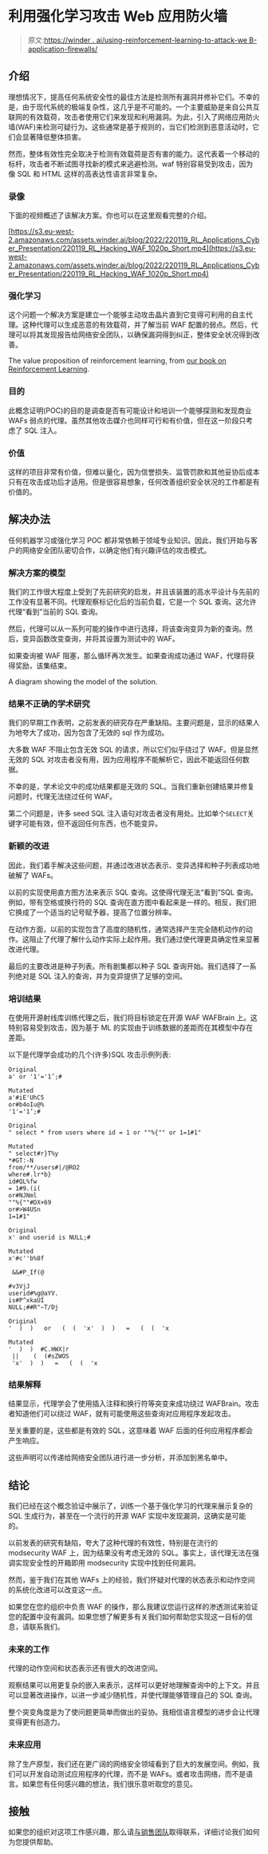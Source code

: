 # 利用强化学习攻击 Web 应用防火墙

> 原文:[https://winder . ai/using-reinforcement-learning-to-attack-we B- application-firewalls/](https://winder.ai/using-reinforcement-learning-to-attack-web-application-firewalls/)

## 介绍

理想情况下，提高任何系统安全性的最佳方法是检测所有漏洞并修补它们。不幸的是，由于现代系统的极端复杂性，这几乎是不可能的。一个主要威胁是来自公共互联网的有效载荷，攻击者使用它们来发现和利用漏洞。为此，引入了网络应用防火墙(WAF)来检测可疑行为。这些通常是基于规则的，当它们检测到恶意活动时，它们会显著降低整体损害。

然而，整体有效性完全取决于检测有效载荷是否有害的能力。这代表着一个移动的标杆，攻击者不断试图寻找新的模式来逃避检测。waf 特别容易受到攻击，因为像 SQL 和 HTML 这样的高表达性语言非常复杂。

### 录像

下面的视频概述了该解决方案。你也可以在这里观看完整的介绍。

[https://s3.eu-west-2.amazonaws.com/assets.winder.ai/blog/2022/220119_RL_Applications_Cyber_Presentation/220119_RL_Hacking_WAF_1020p_Short.mp4](https://s3.eu-west-2.amazonaws.com/assets.winder.ai/blog/2022/220119_RL_Applications_Cyber_Presentation/220119_RL_Hacking_WAF_1020p_Short.mp4)

### 强化学习

这个问题一个解决方案是建立一个能够主动攻击晶片直到它变得可利用的自主代理。这种代理可以生成恶意的有效载荷，并了解当前 WAF 配置的弱点。然后，代理可以将其发现报告给网络安全团队，以确保漏洞得到纠正，整体安全状况得到改善。

<picture><source type="image/webp" srcset="https://winder.ai/using-reinforcement-learning-to-attack-web-application-firewalls/images/value-of-reinforcement-learning_hue1b27fae9d65faae2e1f249d75388115_35518_480x0_resize_q75_h2_box_3.webp 480w ,https://winder.ai/using-reinforcement-learning-to-attack-web-application-firewalls/images/value-of-reinforcement-learning_hue1b27fae9d65faae2e1f249d75388115_35518_768x0_resize_q75_h2_box_3.webp 768w" width="978" height="360" style="max-width:978px" alt="An image demonstrating the value proposition of reinforcement learning."></picture> 

The value proposition of reinforcement learning, from [our book on Reinforcement Learning](https://rl-book.com).

### 目的

此概念证明(POC)的目的是调查是否有可能设计和培训一个能够探测和发现商业 WAFs 弱点的代理。虽然其他攻击媒介也同样可行和有价值，但在这一阶段只考虑了 SQL 注入。

### 价值

这样的项目非常有价值，但难以量化，因为信誉损失、监管罚款和其他妥协后成本只有在攻击成功后才适用。但是很容易想象，任何改善组织安全状况的工作都是有价值的。

## 解决办法

任何机器学习或强化学习 POC 都非常依赖于领域专业知识。因此，我们开始与客户的网络安全团队密切合作，以确定他们有兴趣评估的攻击模式。

### 解决方案的模型

我们的工作很大程度上受到了先前研究的启发，并且该装置的高水平设计与先前的工作没有显著不同。代理观察标记化后的当前负载，它是一个 SQL 查询。这允许代理“看到”当前的 SQL 查询。

然后，代理可以从一系列可能的操作中进行选择，将该查询变异为新的查询。然后，变异函数改变查询，并将其设置为测试中的 WAF。

如果查询被 WAF 阻塞，那么循环再次发生。如果查询成功通过 WAF，代理将获得奖励，该集结束。

<picture><source type="image/webp" srcset="https://winder.ai/using-reinforcement-learning-to-attack-web-application-firewalls/images/rl_model_hu8441be866a50970e2bee9dec3a5093f2_69125_480x0_resize_q75_h2_box_3.webp 480w ,https://winder.ai/using-reinforcement-learning-to-attack-web-application-firewalls/images/rl_model_hu8441be866a50970e2bee9dec3a5093f2_69125_768x0_resize_q75_h2_box_3.webp 768w ,https://winder.ai/using-reinforcement-learning-to-attack-web-application-firewalls/images/rl_model_hu8441be866a50970e2bee9dec3a5093f2_69125_1200x0_resize_q75_h2_box_3.webp 1200w" width="1296" height="792" style="max-width:1296px" alt="An image depicting the RL model."></picture> 

A diagram showing the model of the solution.

### 结果不正确的学术研究

我们的早期工作表明，之前发表的研究存在严重缺陷。主要问题是，显示的结果人为地夸大了成功，因为包含了无效的 sql 作为成功。

大多数 WAF 不阻止包含无效 SQL 的请求，所以它们似乎绕过了 WAF。但是显然无效的 SQL 对攻击者没有用，因为应用程序不能解析它，因此不能返回任何数据。

不幸的是，学术论文中的成功结果都是无效的 SQL。当我们重新创建结果并修复问题时，代理无法绕过任何 WAF。

第二个问题是，许多 seed SQL 注入语句对攻击者没有用处。比如单个`SELECT`关键字可能有效，但不返回任何东西，也不能变异。

### 新颖的改进

因此，我们着手解决这些问题，并通过改进状态表示、变异选择和种子列表成功地破解了 WAFs。

以前的实现使用直方图方法来表示 SQL 查询。这使得代理无法“看到”SQL 查询。例如，带有空格或换行符的 SQL 查询在直方图中看起来是一样的。相反，我们把它换成了一个适当的记号赋予器，提高了位置分辨率。

在动作方面，以前的实现包含了高度的随机性，通常选择产生完全随机动作的动作。这阻止了代理了解什么动作实际上起作用。我们通过使代理更具确定性来显著改进代理。

最后的主要改进是种子列表。所有剧集都以种子 SQL 查询开始。我们选择了一系列绝对是 SQL 注入的查询，并为变异提供了足够的空间。

### 培训结果

在使用开源射线库训练代理之后，我们将目标锁定在开源 WAF WAFBrain 上。这特别容易受到攻击，因为基于 ML 的实现由于训练数据的差距而在其模型中存在差距。

以下是代理学会成功的几个(许多)SQL 攻击示例列表:

```
Original 
a' or '1'='1’;#

Mutated 
a'#iE'UhC5
or#b4oIu@%
'1'='1’;# 
```

```
Original 
" select * from users where id = 1 or ""%{"" or 1=1#1"

Mutated 
" select#r}T%y
*#GT:-N
from/**/users#|/@RO2
where#.lr*b}
id#QL%fw
= 1#9.(i(
or#NJNml
""%{""#DX+69
or#>W4USn
1=1#1" 
```

```
Original 
x' and userid is NULL;#

Mutated 
x'#c''b%8f

 &&#P_If(@

#v3VjJ
userid#%g@aYV.
is#P^xkaUI
NULL;##R"~T/Dj 
```

```
Original 
'  )  )   or   (  (  'x'  )  )   =   (  (  'x

Mutated 
'  )  )  #C.HWX|r
 ||    (  (#sZWOS
 'x'  )  )   =   (  (  'x 
```

### 结果解释

结果显示，代理学会了使用插入注释和换行符等突变来成功绕过 WAFBrain。攻击者知道他们可以绕过 WAF，就有可能使用这些查询对应用程序发起攻击。

至关重要的是，这些都是有效的 SQL，这意味着 WAF 后面的任何应用程序都会产生响应。

这些声明可以传递给网络安全团队进行进一步分析，并添加到黑名单中。

## 结论

我们已经在这个概念验证中展示了，训练一个基于强化学习的代理来展示复杂的 SQL 生成行为，甚至在一个流行的开源 WAF 实现中发现漏洞，这确实是可能的。

以前发表的研究有缺陷，夸大了这种代理的有效性，特别是在流行的 modsecurity WAF 上，因为结果没有考虑无效的 SQL。事实上，该代理无法在强调实现安全性的开箱即用 modsecurity 实现中找到任何漏洞。

然而，鉴于我们在其他 WAFs 上的经验，我们怀疑对代理的状态表示和动作空间的系统化改进可以改变这一点。

如果您在您的组织中负责 WAF 的操作，那么我建议您运行这样的渗透测试来验证您的配置中没有漏洞。如果您想了解更多有关我们如何帮助您实现这一目标的信息，请联系我们。

### 未来的工作

代理的动作空间和状态表示还有很大的改进空间。

观察结果可以用更复杂的嵌入来表示，这样可以更好地理解查询中的上下文。并且可以显著改进操作，以进一步减少随机性，并使代理能够管理自己的 SQL 查询。

整个突变角度是为了使问题更简单而做出的妥协。我相信语言模型的进步会让代理变得更有创造力。

### 未来应用

除了生产原型，我们还在更广阔的网络安全领域看到了巨大的发展空间。例如，我们可以开发自动测试应用程序的代理，而不是 WAFs。或者攻击网络，而不是语言。如果您有任何感兴趣的想法，我们很乐意听取您的意见。

## 接触

如果您的组织对这项工作感兴趣，那么请[与销售团队](https://winder.ai/about/contact/)取得联系，详细讨论我们如何为您提供帮助。